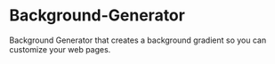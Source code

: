 # Background-Generator
Background Generator that creates a background gradient so you can customize your web pages.
